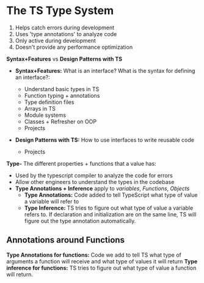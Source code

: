 # The TS Type System
1. Helps catch errors during development
2. Uses 'type annotations' to analyze code
3. Only active during development
4. Doesn't provide any performance optimization

**Syntax+Features** vs **Design Patterns with TS**
- **Syntax+Features:** What is an interface? What is the syntax for defining an interface?:
    - Understand basic types in TS
    - Function typing + annotations
    - Type definition files
    - Arrays in TS
    - Module systems
    - Classes + Refresher on OOP
    - Projects
  
- **Design Patterns with TS:** How to use interfaces to write reusable code
    - Projects

**Type-** The different properties + functions that a value has:
  - Used by the typescript compiler to analyze the code for errors 
  - Allow other engineers to understand the types in the codebase
  - **Type Annotations + Inference** apply to *variables*, *Functions*, *Objects*
    -  **Type Annotations:** Code added to tell TypeScript what type of value a variable will refer to
    -  **Type Inference:** TS tries to figure out what type of value a variable refers to. If declaration and initialization are on the same line, TS will figure out the type annotation automatically.

## Annotations around Functions
**Type Annotations for functions:** Code we add to tell TS what type of arguments a function will receive and what type of values it will return
**Type inference for functions:** TS tries to figure out what type of value a function will return.
